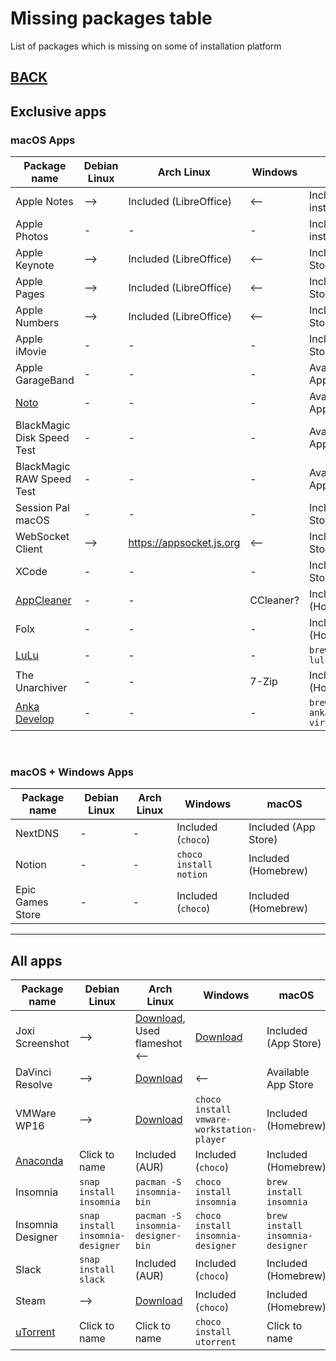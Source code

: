 # Missing packages table

List of packages which is missing on some of installation platform

## [BACK](../MISSING.md)

## Exclusive apps

### macOS Apps

| Package name                                     | Debian Linux | Arch Linux                 | Windows   | macOS                              |
| ------------------------------------------------ | ------------ | -------------------------- | --------- | ---------------------------------- |
| Apple Notes                                      | -->          | Included (LibreOffice)     | <--       | Included (Pre-installed)           |
| Apple Photos                                     | -            | -                          | -         | Included (Pre-installed)           |
| Apple Keynote                                    | -->          | Included (LibreOffice)     | <--       | Included (App Store)               |
| Apple Pages                                      | -->          | Included (LibreOffice)     | <--       | Included (App Store)               |
| Apple Numbers                                    | -->          | Included (LibreOffice)     | <--       | Included (App Store)               |
| Apple iMovie                                     | -            | -                          | -         | Included (App Store)               |
| Apple GarageBand                                 | -            | -                          | -         | Available in App Store             |
| [Noto](https://noto.ink/)                        | -            | -                          | -         | Available in App Store             |
| BlackMagic Disk Speed Test                       | -            | -                          | -         | Available in App Store             |
| BlackMagic RAW Speed Test                        | -            | -                          | -         | Available in App Store             |
| Session Pal macOS                                | -            | -                          | -         | Included (App Store)               |
| WebSocket Client                                 | -->          | <https://appsocket.js.org> | <--       | Included (App Store)               |
| XCode                                            | -            | -                          | -         | Included (App Store)               |
| [AppCleaner](http://freemacsoft.net)             | -            | -                          | CCleaner? | Included (Homebrew)                |
| Folx                                             | -            | -                          | -         | Included (Homebrew)                |
| [LuLu](https://github.com/objective-see/LuLu)    | -            | -                          | -         | `brew install lulu`                |
| The Unarchiver                                   | -            | -                          | 7-Zip     | Included (Homebrew)                |
| [Anka Develop](https://veertu.com/anka-develop/) | -            | -                          | -         | `brew install anka-virtualization` |

<br />

### macOS + Windows Apps

| Package name     | Debian Linux | Arch Linux | Windows                | macOS                |
| ---------------- | ------------ | ---------- | ---------------------- | -------------------- |
| NextDNS          | -            | -          | Included (`choco`)     | Included (App Store) |
| Notion           | -            | -          | `choco install notion` | Included (Homebrew)  |
| Epic Games Store | -            | -          | Included (`choco`)     | Included (Homebrew)  |

---

## All apps

| Package name                                                   | Debian Linux                     | Arch Linux                                                                                                            | Windows                                   | macOS                            |
| -------------------------------------------------------------- | -------------------------------- | --------------------------------------------------------------------------------------------------------------------- | ----------------------------------------- | -------------------------------- |
| Joxi Screenshot                                                | -->                              | [Download](http://joxi.ru/download/), Used flameshot <--                                                              | [Download](http://joxi.ru/download/)      | Included (App Store)             |
| DaVinci Resolve                                                | -->                              | [Download](https://www.blackmagicdesign.com/ru/products/davinciresolve/)                                              | <--                                       | Available App Store              |
| VMWare WP16                                                    | -->                              | [Download](https://my.vmware.com/en/web/vmware/downloads/details?downloadGroup=PLAYER-1610&productId=1039&rPId=55792) | `choco install vmware-workstation-player` | Included (Homebrew)              |
| [Anaconda](https://www.anaconda.com/products/individual#linux) | Click to name                    | Included (AUR)                                                                                                        | Included (`choco`)                        | Included (Homebrew)              |
| Insomnia                                                       | `snap install insomnia`          | `pacman -S insomnia-bin`                                                                                              | `choco install insomnia`                  | `brew install insomnia`          |
| Insomnia Designer                                              | `snap install insomnia-designer` | `pacman -S insomnia-designer-bin`                                                                                     | `choco install insomnia-designer`         | `brew install insomnia-designer` |
| Slack                                                          | `snap install slack`             | Included (AUR)                                                                                                        | Included (`choco`)                        | Included (Homebrew)              |
| Steam                                                          | -->                              | [Download](https://store.steampowered.com/about/Steam)                                                                | Included (`choco`)                        | Included (Homebrew)              |
| [uTorrent](https://www.utorrent.com)                           | Click to name                    | Click to name                                                                                                         | `choco install utorrent`                  | Click to name                    |
